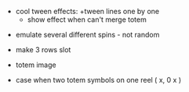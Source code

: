 
- cool tween effects:
    +tween lines one by one
    - show effect when can't merge totem

+ emulate several different spins - not random

+ make 3 rows slot
- totem image

- case when two totem symbols on one reel ( x, 0 x )
